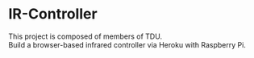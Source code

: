 # IR-Controller
This project is composed of members of TDU.<br>
Build a browser-based infrared controller via Heroku with Raspberry Pi.
